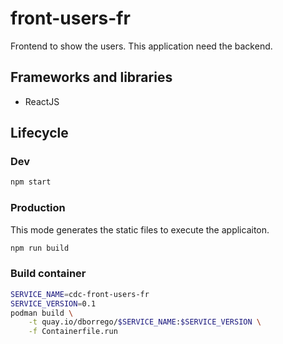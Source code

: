 # front-users-fr

Frontend to show the users. This application need the backend.

## Frameworks and libraries
* ReactJS

## Lifecycle

### Dev

```bash
npm start
```

### Production

This mode generates the static files to execute the applicaiton.

```bash
npm run build
```

### Build container

```bash
SERVICE_NAME=cdc-front-users-fr
SERVICE_VERSION=0.1
podman build \
    -t quay.io/dborrego/$SERVICE_NAME:$SERVICE_VERSION \
    -f Containerfile.run
```

